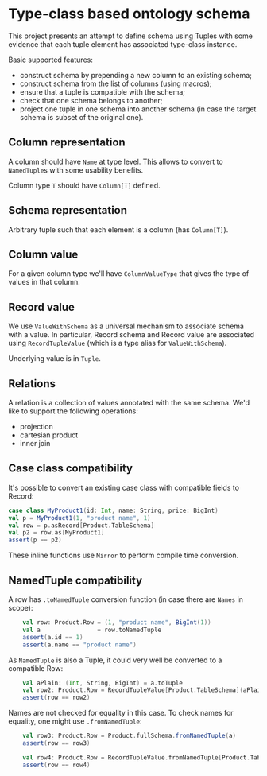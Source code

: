 # Type-class based ontology schema

This project presents an attempt to define schema using Tuples with some evidence that each tuple element has associated type-class instance.

Basic supported features:

- construct schema by prepending a new column to an existing schema;
- construct schema from the list of columns (using macros);
- ensure that a tuple is compatible with the schema;
- check that one schema belongs to another;
- project one tuple in one schema into another schema (in case the target schema is subset of the original one).

## Column representation

A column should have `Name` at type level. 
This allows to convert to `NamedTuple`s with some usability benefits.

Column type `T` should have `Column[T]` defined.

## Schema representation

Arbitrary tuple such that each element is a column (has `Column[T]`).

## Column value

For a given column type we'll have `ColumnValueType` 
that gives the type of values in that column.

## Record value

We use `ValueWithSchema` as a universal mechanism to associate schema with a value. In particular, Record schema and Record value are associated using `RecordTupleValue` (which is a type alias for `ValueWithSchema`).

Underlying value is in `Tuple`.

## Relations

A relation is a collection of values annotated with the same schema.
We'd like to support the following operations:
- projection 
- cartesian product
- inner join

## Case class compatibility

It's possible to convert an existing case class with compatible fields to Record:
```scala
case class MyProduct1(id: Int, name: String, price: BigInt)
val p = MyProduct1(1, "product name", 1)
val row = p.asRecord[Product.TableSchema]
val p2 = row.as[MyProduct1]
assert(p == p2)
```
These inline functions use `Mirror` to perform compile time conversion.

## NamedTuple compatibility

A row has `.toNamedTuple` conversion function (in case there are `Names` in scope):

```scala
    val row: Product.Row = (1, "product name", BigInt(1))
    val a                = row.toNamedTuple
    assert(a.id == 1)
    assert(a.name == "product name")
```
As `NamedTuple` is also a Tuple, it could very well be converted to a compatible Row:
```scala
    val aPlain: (Int, String, BigInt) = a.toTuple
    val row2: Product.Row = RecordTupleValue[Product.TableSchema](aPlain)
    assert(row == row2)
```

Names are not checked for equality in this case. To check names for equality, one might use `.fromNamedTuple`:
```scala
    val row3: Product.Row = Product.fullSchema.fromNamedTuple(a)
    assert(row == row3)

    val row4: Product.Row = RecordTupleValue.fromNamedTuple[Product.TableSchema](a)
    assert(row == row4)
```
